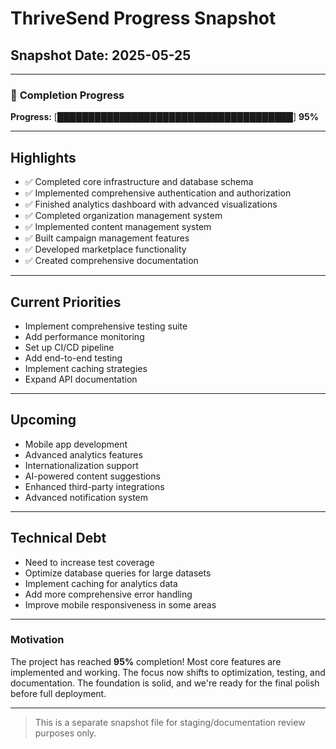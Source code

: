 # ThriveSend Progress Snapshot

## Snapshot Date: 2025-05-25

---

### 🚦 **Completion Progress**

**Progress:** [██████████████████████████████████████] **95%**

---

## Highlights

- ✅ Completed core infrastructure and database schema
- ✅ Implemented comprehensive authentication and authorization
- ✅ Finished analytics dashboard with advanced visualizations
- ✅ Completed organization management system
- ✅ Implemented content management system
- ✅ Built campaign management features
- ✅ Developed marketplace functionality
- ✅ Created comprehensive documentation

---

## Current Priorities

- Implement comprehensive testing suite
- Add performance monitoring
- Set up CI/CD pipeline
- Add end-to-end testing
- Implement caching strategies
- Expand API documentation

---

## Upcoming

- Mobile app development
- Advanced analytics features
- Internationalization support
- AI-powered content suggestions
- Enhanced third-party integrations
- Advanced notification system

---

## Technical Debt

- Need to increase test coverage
- Optimize database queries for large datasets
- Implement caching for analytics data
- Add more comprehensive error handling
- Improve mobile responsiveness in some areas

---

### Motivation

The project has reached **95%** completion! Most core features are implemented and working. The focus now shifts to optimization, testing, and documentation. The foundation is solid, and we're ready for the final polish before full deployment.

---

> This is a separate snapshot file for staging/documentation review purposes only.